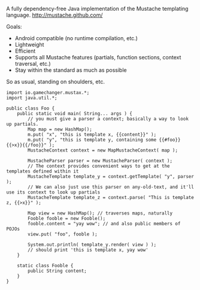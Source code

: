 A fully dependency-free Java implementation of the Mustache templating language.
   http://mustache.github.com/

Goals:

* Android compatible (no runtime compilation, etc.)
* Lightweight
* Efficient
* Supports all Mustache features
  (partials, function sections, context traversal, etc.)
* Stay within the standard as much as possible

So as usual, standing on shoulders, etc.

    import io.gamechanger.mustax.*;
    import java.util.*;

    public class Foo {
        public static void main( String... args ) {
            // you must give a parser a context; basically a way to look up partials.
            Map map = new HashMap();
            m.put( "x", "this is template x, {{content}}" );
            m.put( "y", "this is template y, containing some {{#foo}}{{>x}}{{/foo}}" );
            MustacheContext context = new MapMustacheContext( map );

            MustacheParser parser = new MustacheParser( context );
            // The context provides convenient ways to get at the templates defined within it
            MustacheTemplate template_y = context.getTemplate( "y", parser );
            // We can also just use this parser on any-old-text, and it'll use its context to look up partials
            MustacheTemplate template_z = context.parse( "This is template z, {{>x}}" );

            Map view = new HashMap(); // traverses maps, naturally
            Fooble fooble = new Fooble();
            fooble.content = "yay wow"; // and also public members of POJOs
            view.put( "foo", fooble );

            System.out.println( template_y.render( view ) );
            // should print 'this is template x, yay wow'
        }

        static class Fooble {
            public String content;
        }
    }

